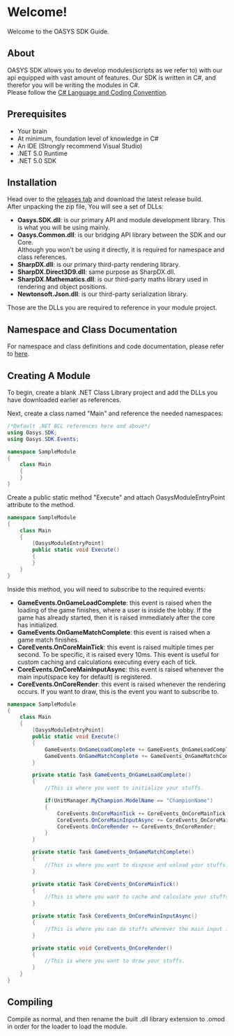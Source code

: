 # Welcome!
Welcome to the OASYS SDK Guide.

## About
OASYS SDK allows you to develop modules(scripts as we refer to) with our api equipped with vast amount of features. Our SDK is written in C#, and therefor you will be writing the modules in C#.  
Please follow the [C# Language and Coding Convention](https://docs.microsoft.com/en-us/dotnet/csharp/programming-guide/inside-a-program/coding-conventions).

## Prerequisites
- Your brain
- At minimum, foundation level of knowledge in C# 
- An IDE (Strongly recommend Visual Studio)
- .NET 5.0 Runtime
- .NET 5.0 SDK

## Installation
Head over to the [releases tab](https://github.com/Oasys-Zone/Oasys.SDK/releases) and download the latest release build.  
After unpacking the zip file, You will see a set of DLLs:
- **Oasys.SDK.dll**: is our primary API and module development library. This is what you will be using mainly.
- **Oasys.Common.dll**: is our bridging API library between the SDK and our Core.   
Although you won't be using it directly, it is required for namespace and class references.
- **SharpDX.dll**: is our primary third-party rendering library.
- **SharpDX.Direct3D9.dll**: same purpose as SharpDX.dll.
- **SharpDX.Mathematics.dll**: is our third-party maths library used in rendering and object positions. 
- **Newtonsoft.Json.dll**: is our third-party serialization library.

Those are the DLLs you are required to reference in your module project.

## Namespace and Class Documentation
For namespace and class definitions and code documentation, please refer to [here](https://oasys-zone.github.io/Oasys.SDK/).

## Creating A Module
To begin, create a blank .NET Class Library project and add the DLLs you have downloaded earlier as references.  

Next, create a class named "Main" and reference the needed namespaces:  
```csharp
/*Default .NET BCL references here and above*/
using Oasys.SDK;
using Oasys.SDK.Events;

namespace SampleModule
{
    class Main
    {
    }
}
```

Create a public static method "Execute" and attach OasysModuleEntryPoint attribute to the method.

```csharp
namespace SampleModule
{
    class Main
    {
        [OasysModuleEntryPoint]
        public static void Execute()
        {
        }
    }
}
```  

Inside this method, you will need to subscribe to the required events:
- **GameEvents.OnGameLoadComplete**: this event is raised when the loading of the game finishes, where a user is inside the lobby. If the game has already started, then it is raised immediately after the core has initialized.
- **GameEvents.OnGameMatchComplete**: this event is raised when a game match finishes.
- **CoreEvents.OnCoreMainTick**: this event is raised multiple times per second. To be specific, it is raised every 10ms. This event is useful for custom caching and calculations executing every each of tick.
- **CoreEvents.OnCoreMainInputAsync**: this event is raised whenever the main input(space key for default) is registered.
- **CoreEvents.OnCoreRender**: this event is raised whenever the rendering occurs. If you want to draw, this is the event you want to subscribe to.  

```csharp
namespace SampleModule
{
    class Main
    {
        [OasysModuleEntryPoint]
        public static void Execute()
        {
            GameEvents.OnGameLoadComplete += GameEvents_OnGameLoadComplete;
            GameEvents.OnGameMatchComplete += GameEvents_OnGameMatchComplete;
        }

        private static Task GameEvents_OnGameLoadComplete()
        {
            //This is where you want to initialize your stuffs.

            if(UnitManager.MyChampion.ModelName == "ChampionName")
            {
                CoreEvents.OnCoreMainTick += CoreEvents_OnCoreMainTick;
                CoreEvents.OnCoreMainInputAsync += CoreEvents_OnCoreMainInputAsync;
                CoreEvents.OnCoreRender += CoreEvents_OnCoreRender;
            }
        }

        private static Task GameEvents_OnGameMatchComplete()
        {
            //This is where you want to dispose and unload your stuffs.
        }

        private static Task CoreEvents_OnCoreMainTick()
        {
            //This is where you want to cache and calculate your stuffs.
        }

        private static Task CoreEvents_OnCoreMainInputAsync()
        {
            //This is where you can do stuffs whenever the main input is registered.
        }

        private static void CoreEvents_OnCoreRender()
        {
            //This is where you want to draw your stuffs.
        }
    }
}
```

## Compiling
Compile as normal, and then rename the built .dll library extension to .omod in order for the loader to load the module.

